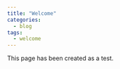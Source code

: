 ```yaml
---
title: "Welcome"
categories:
  - blog
tags:
  - welcome
---
```


This page has been created as a test.
